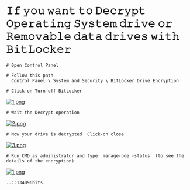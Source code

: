 # 𝙸𝚏 𝚢𝚘𝚞 𝚠𝚊𝚗𝚝 𝚝𝚘 𝙳𝚎𝚌𝚛𝚢𝚙𝚝 𝙾𝚙𝚎𝚛𝚊𝚝𝚒𝚗𝚐 𝚂𝚢𝚜𝚝𝚎𝚖 𝚍𝚛𝚒𝚟𝚎 𝚘𝚛 𝚁𝚎𝚖𝚘𝚟𝚊𝚋𝚕𝚎 𝚍𝚊𝚝𝚊 𝚍𝚛𝚒𝚟𝚎𝚜 𝚠𝚒𝚝𝚑 𝙱𝚒𝚝𝙻𝚘𝚌𝚔𝚎𝚛 
	
	
	# 𝟶𝚙𝚎𝚗 𝙲𝚘𝚗𝚝𝚛𝚘𝚕 𝙿𝚊𝚗𝚎𝚕
	
	# 𝙵𝚘𝚕𝚕𝚘𝚠 𝚝𝚑𝚒𝚜 𝚙𝚊𝚝𝚑
	  𝙲𝚘𝚗𝚝𝚛𝚘𝚕 𝙿𝚊𝚗𝚎𝚕 \ 𝚂𝚢𝚜𝚝𝚎𝚖 𝚊𝚗𝚍 𝚂𝚎𝚌𝚞𝚛𝚒𝚝𝚢 \ 𝙱𝚒𝚝𝙻𝚘𝚌𝚔𝚎𝚛 𝙳𝚛𝚒𝚟𝚎 𝙴𝚗𝚌𝚛𝚢𝚙𝚝𝚒𝚘𝚗
	
	# 𝙲𝚕𝚒𝚌𝚔-𝚘𝚗 𝚃𝚞𝚛𝚗 𝚘𝚏𝚏 𝙱𝚒𝚝𝙻𝚘𝚌𝚔𝚎𝚛
[![1.png](https://i.postimg.cc/xTc3dZDK/1.png)](https://postimg.cc/6yxvjYQ3)

	# 𝚆𝚊𝚒𝚝 𝚝𝚑𝚎 𝙳𝚎𝚌𝚛𝚢𝚙𝚝 𝚘𝚙𝚎𝚛𝚊𝚝𝚒𝚘𝚗
[![2.png](https://i.postimg.cc/YjK0MjBD/2.png)](https://postimg.cc/9wbCBmMy)

	# 𝙽𝚘𝚠 𝚢𝚘𝚞𝚛 𝚍𝚛𝚒𝚟𝚎 𝚒𝚜 𝚍𝚎𝚌𝚛𝚢𝚙𝚝𝚎𝚍  𝙲𝚕𝚒𝚌𝚔-𝚘𝚗 𝚌𝚕𝚘𝚜𝚎 
[![3.png](https://i.postimg.cc/tC3W7Gvn/3.png)](https://postimg.cc/w7B7bZp9)

	# 𝚁𝚞𝚗 𝙲𝙼𝙳 𝚊𝚜 𝚊𝚍𝚖𝚒𝚗𝚒𝚜𝚝𝚛𝚊𝚝𝚘𝚛 𝚊𝚗𝚍 𝚝𝚢𝚙𝚎: 𝚖𝚊𝚗𝚊𝚐𝚎-𝚋𝚍𝚎 -𝚜𝚝𝚊𝚝𝚞𝚜  (𝚝𝚘 𝚜𝚎𝚎 𝚝𝚑𝚎 𝚍𝚎𝚝𝚊𝚒𝚕𝚜 𝚘𝚏 𝚝𝚑𝚎 𝚎𝚗𝚌𝚛𝚢𝚙𝚝𝚒𝚘𝚗)
[![1.png](https://i.postimg.cc/XYZWQnMp/1.png)](https://postimg.cc/gxP10F2W)


	..::𝟷𝟹𝟺𝟶𝟿𝟼𝚋𝚒𝚝𝚜.
